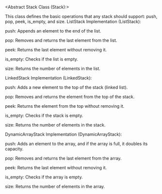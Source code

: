 <Abstract Stack Class (Stack):>

This class defines the basic operations that any stack should support: push, pop, peek, is_empty, and size.
ListStack Implementation (ListStack):

push: Appends an element to the end of the list.

pop: Removes and returns the last element from the list.

peek: Returns the last element without removing it.

is_empty: Checks if the list is empty.

size: Returns the number of elements in the list.


LinkedStack Implementation (LinkedStack):

push: Adds a new element to the top of the stack (linked list).

pop: Removes and returns the element from the top of the stack.

peek: Returns the element from the top without removing it.

is_empty: Checks if the stack is empty.

size: Returns the number of elements in the stack.


DynamicArrayStack Implementation (DynamicArrayStack):


push: Adds an element to the array, and if the array is full, it doubles its capacity.

pop: Removes and returns the last element from the array.

peek: Returns the last element without removing it.

is_empty: Checks if the array is empty.

size: Returns the number of elements in the array.

